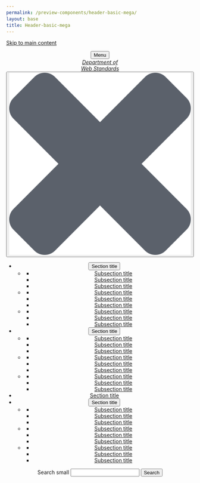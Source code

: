 ```yaml
---
permalink: /preview-components/header-basic-mega/
layout: base
title: Header-basic-mega
---
```


<a class="usa-skipnav" href="#main-content">Skip to main content</a>
<header class="usa-header usa-header-basic usa-header-basic-megamenu" role="banner">
  <div class="usa-nav-container">
    <div class="usa-navbar">
      <button class="usa-menu-btn">Menu</button>
      <div class="usa-logo" id="logo">
        <em class="usa-logo-text">
          <a href="#" accesskey="1" title="Home" aria-label="Home">Department of <br>Web Standards</a>
        </em>
      </div>
    </div>
    <nav role="navigation" class="usa-nav">
      <div class="usa-nav-inner">
        <button class="usa-nav-close">
          <img src="/assets/img/close.svg" alt="close">
        </button>
        <ul class="usa-nav-primary usa-accordion">
          <li>
            <button class="usa-accordion-button usa-nav-link" aria-expanded="false" aria-controls="megamenu-1">
              <span>Section title</span>
            </button>
            <ul class="usa-nav-submenu usa-megamenu usa-grid-full" id="megamenu-1">
              <li class="usa-megamenu-col">
                <ul>
                  <li>
                    <a href="#">Subsection title</a>
                  </li>
                  <li>
                    <a href="#">Subsection title</a>
                  </li>
                  <li>
                    <a href="#">Subsection title</a>
                  </li>
                </ul>
              </li>
              <li class="usa-megamenu-col">
                <ul>
                  <li>
                    <a href="#">Subsection title</a>
                  </li>
                  <li>
                    <a href="#">Subsection title</a>
                  </li>
                  <li>
                    <a href="#">Subsection title</a>
                  </li>
                </ul>
              </li>
              <li class="usa-megamenu-col">
                <ul>
                  <li>
                    <a href="#">Subsection title</a>
                  </li>
                  <li>
                    <a href="#">Subsection title</a>
                  </li>
                  <li>
                    <a href="#">Subsection title</a>
                  </li>
                </ul>
              </li>
            </ul>
          </li>
          <li>
            <button class="usa-accordion-button usa-nav-link" aria-expanded="false" aria-controls="megamenu-2">
              <span>Section title</span>
            </button>
            <ul class="usa-nav-submenu usa-megamenu usa-grid-full" id="megamenu-2">
              <li class="usa-megamenu-col">
                <ul>
                  <li>
                    <a href="#">Subsection title</a>
                  </li>
                  <li>
                    <a href="#">Subsection title</a>
                  </li>
                  <li>
                    <a href="#">Subsection title</a>
                  </li>
                </ul>
              </li>
              <li class="usa-megamenu-col">
                <ul>
                  <li>
                    <a href="#">Subsection title</a>
                  </li>
                  <li>
                    <a href="#">Subsection title</a>
                  </li>
                  <li>
                    <a href="#">Subsection title</a>
                  </li>
                </ul>
              </li>
              <li class="usa-megamenu-col">
                <ul>
                  <li>
                    <a href="#">Subsection title</a>
                  </li>
                  <li>
                    <a href="#">Subsection title</a>
                  </li>
                  <li>
                    <a href="#">Subsection title</a>
                  </li>
                </ul>
              </li>
            </ul>
          </li>
          <li>
            <a class="usa-nav-link" href="#">
              <span>Section title</span>
            </a>
          </li>
          <li>
            <button class="usa-accordion-button usa-nav-link" aria-expanded="false" aria-controls="megamenu-3">
              <span>Section title</span>
            </button>
            <ul class="usa-nav-submenu usa-megamenu usa-grid-full" id="megamenu-3">
              <li class="usa-megamenu-col">
                <ul>
                  <li>
                    <a href="#">Subsection title</a>
                  </li>
                  <li>
                    <a href="#">Subsection title</a>
                  </li>
                  <li>
                    <a href="#">Subsection title</a>
                  </li>
                </ul>
              </li>
              <li class="usa-megamenu-col">
                <ul>
                  <li>
                    <a href="#">Subsection title</a>
                  </li>
                  <li>
                    <a href="#">Subsection title</a>
                  </li>
                  <li>
                    <a href="#">Subsection title</a>
                  </li>
                </ul>
              </li>
              <li class="usa-megamenu-col">
                <ul>
                  <li>
                    <a href="#">Subsection title</a>
                  </li>
                  <li>
                    <a href="#">Subsection title</a>
                  </li>
                  <li>
                    <a href="#">Subsection title</a>
                  </li>
                </ul>
              </li>
            </ul>
          </li>
        </ul>
        <form class="usa-search usa-search-small">
          <div role="search">
            <label class="usa-sr-only" for="search-field-small">Search small</label>
            <input id="search-field-small" type="search" name="search">
            <button type="submit">
              <span class="usa-sr-only">Search</span>
            </button>
          </div>
        </form>
      </div>
    </nav>
  </div>
</header>
<div class="usa-overlay"></div>
<main id="main-content"></main>
